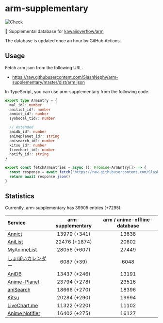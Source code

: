 # arm-supplementary

[![Check](https://github.com/SlashNephy/arm-supplementary/actions/workflows/check-node.yml/badge.svg)](https://github.com/SlashNephy/arm-supplementary/actions/workflows/check-node.yml)

💊 Supplemental database for [kawaiioverflow/arm](https://github.com/kawaiioverflow/arm)

The database is updated once an hour by GitHub Actions.

## Usage

Fetch arm.json from the following URL.

- https://raw.githubusercontent.com/SlashNephy/arm-supplementary/master/dist/arm.json

In TypeScript, you can use arm-supplementary from the following code.

```TypeScript
export type ArmEntry = {
  mal_id?: number
  anilist_id?: number
  annict_id?: number
  syobocal_tid?: number

  // extended
  anidb_id?: number
  animeplanet_id?: string
  anisearch_id?: number
  kitsu_id?: number
  livechart_id?: number
  notify_id?: string
}

export const fetchArmEntries = async (): Promise<ArmEntry[]> => {
  const response = await fetch('https://raw.githubusercontent.com/SlashNephy/arm-supplementary/master/dist/arm.json')
  return await response.json()
}
```

## Statistics

Currently, arm-supplementary has 39905 entries (+7295).

| Service                                     | arm-supplementary | arm / anime-offline-database |
| :------------------------------------------ | :---------------: | :--------------------------: |
| [Annict](https://annict.com)                |   13979 (+341)    |            13638             |
| [AniList](https://anilist.co)               |   22476 (+1874)   |            20602             |
| [MyAnimeList](https://myanimelist.net)      |   28056 (+607)    |            27449             |
| [しょぼいカレンダー](https://cal.syoboi.jp) |    6087 (+39)     |             6048             |
| [AniDB](https://anidb.net)                  |   13437 (+246)    |            13191             |
| [Anime-Planet](https://anime-planet.com)    |   23794 (+278)    |            23516             |
| [aniSearch](https://anisearch.com)          |   18666 (+270)    |            18396             |
| [Kitsu](https://kitsu.io)                   |   20284 (+290)    |            19994             |
| [LiveChart.me](https://livechart.me)        |   11322 (+220)    |            11102             |
| [Anime Notifier](https://notify.moe)        |   16402 (+275)    |            16127             |
